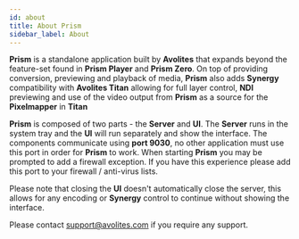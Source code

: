 ```yaml
---
id: about
title: About Prism
sidebar_label: About
---
```


**Prism** is a standalone application built by **Avolites** that expands beyond the feature-set found in **Prism Player** and **Prism Zero**. On top of providing conversion, previewing and playback of media, **Prism** also adds **Synergy** compatibility with **Avolites Titan** allowing for full layer control, **NDI** previewing and use of the video output from **Prism** as a source for the **Pixelmapper** in **Titan**

**Prism** is composed of two parts - the **Server** and **UI**. The **Server** runs in the system tray and the **UI** will run separately and show the interface. The components communicate using **port 9030**, no other application must use this port in order for **Prism** to work. When starting **Prism** you may be prompted to add a firewall exception. If you have this experience please add this port to your firewall / anti-virus lists.

Please note that closing the **UI** doesn't automatically close the server, this allows for any encoding or **Synergy** control to continue without showing the interface.

Please contact <a href="mailto:support@avolites.com?subject=Prism:">support@avolites.com</a> if you require any support.

